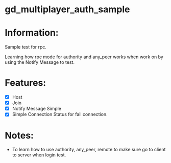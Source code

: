# gd_multiplayer_auth_sample

# Information:
  Sample test for rpc.

  Learning how rpc mode for authority and any_peer works when work on by using the Notify Message to test.

# Features:
 - [x] Host
 - [x] Join
 - [x] Notify Message Simple
 - [x] Simple Connection Status for fail connection.
# Notes:
- To learn how to use authority, any_peer, remote to make sure go to client to server when login test.
